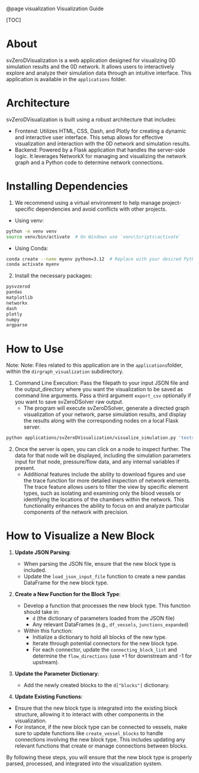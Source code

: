 @page visualization Visualization Guide

[TOC]

# About

svZeroDVisualization is a web application designed for visualizing 0D simulation results and the 0D network. It allows users to interactively explore and analyze their simulation data through an intuitive interface. 
This application is available in the  `applications` folder.


# Architecture
svZeroDVisualization is built using a robust architecture that includes:
- Frontend: Utilizes HTML, CSS, Dash, and Plotly for creating a dynamic and interactive user interface. This setup allows for effective visualization and interaction with the 0D network and simulation results.
- Backend: Powered by a Flask application that handles the server-side logic. It leverages NetworkX for managing and visualizing the network graph and a Python code to determine network connections.

# Installing Dependencies 
1. We recommend using a virtual environment to help manage project-specific 
dependencies and avoid conflicts with other projects.
- Using venv:
```bash
python -m venv venv
source venv/bin/activate  # On Windows use `venv\Scripts\activate`
```
- Using Conda:
```bash
conda create --name myenv python=3.12  # Replace with your desired Python version
conda activate myenv
```

2. Install the necessary packages:
```bash
pysvzerod
pandas
matplotlib
networkx
dash
plotly
numpy
argparse
```


# How to Use
Note: Note: Files related to this application are in the `applications`folder, within the `dirgraph_visualization` subdirectory.


1. Command Line Execution: Pass the filepath to your input JSON file and the output_directory where you want the visualization to be saved as command line arguments. 
Pass a third argument `export_csv` optionally if you want to save svZeroDSolver raw output.
   - The program will execute svZeroDSolver, generate a directed graph visualization of your network, parse simulation results, 
      and display the results along with the corresponding nodes on a local Flask server.

```bash
python applications/svZeroDVisualization/visualize_simulation.py 'tests/cases/chamber_elastance_inductor.json' './output/circuit_img/dir_graph'
```

2. Once the server is open, you can click on a node to inspect further. 
The data for that node will be displayed, including the simulation parameters input for that node, pressure/flow data, and any internal variables if present. 
   - Additional features include the ability to download figures and use the trace function 
   for more detailed inspection of network elements. The trace feature allows users to filter the 
   view by specific element types, such as isolating and examining only the blood vessels or 
   identifying the locations of the chambers within the network. This functionality enhances the 
   ability to focus on and analyze particular components of the network with precision.

   
# How to Visualize a New Block
1. **Update JSON Parsing**:
   - When parsing the JSON file, ensure that the new block type is included. 
   - Update the `load_json_input_file` function to create a new pandas DataFrame for the new block type.

2. **Create a New Function for the Block Type**:
   - Develop a function that processes the new block type. This function should take in:
     - `d` (the dictionary of parameters loaded from the JSON file)
     - Any relevant DataFrames (e.g., `df_vessels`, `junctions_expanded`)
   - Within this function:
     - Initialize a dictionary to hold all blocks of the new type.
     - Iterate through potential connectors for the new block type.
     - For each connector, update the `connecting_block_list` and determine the `flow_directions` (use +1 for downstream and -1 for upstream).

3. **Update the Parameter Dictionary**:
   - Add the newly created blocks to the `d["blocks"]` dictionary.
   
4. **Update Existing Functions**:
- Ensure that the new block type is integrated into the existing block structure, allowing it to interact with other components in the visualization.
- For instance, if the new block type can be connected to vessels, make sure to update functions like `create_vessel_blocks` to handle connections involving the new block type. 
This includes updating any relevant functions that create or manage connections between blocks.

By following these steps, you will ensure that the new block type is properly parsed, processed, and integrated into the visualization system.
